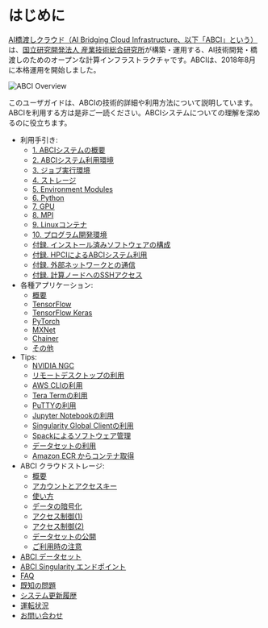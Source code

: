 # はじめに

[AI橋渡しクラウド（AI Bridging Cloud Infrastructure、以下「ABCI」という）](https://abci.ai/ja/)は、[国立研究開発法人 産業技術総合研究所](https://www.aist.go.jp/)が構築・運用する、AI技術開発・橋渡しのためのオープンな計算インフラストラクチャです。ABCIは、2018年8月に本格運用を開始しました。

![ABCI Overview](img/abci_dc.jpg)

このユーザガイドは、ABCIの技術的詳細や利用方法について説明しています。ABCIを利用する方は是非ご一読ください。ABCIシステムについての理解を深めるのに役立ちます。

  - 利用手引き:
    - [1. ABCIシステムの概要](01.md)
    - [2. ABCIシステム利用環境](02.md)
    - [3. ジョブ実行環境](03.md)
    - [4. ストレージ](04.md)
    - [5. Environment Modules](05.md)
    - [6. Python](06.md)
    - [7. GPU](07.md)
    - [8. MPI](08.md)
    - [9. Linuxコンテナ](09.md)
    - [10. プログラム開発環境](10.md)
    - [付録. インストール済みソフトウェアの構成](appendix/installed-software.md)
    - [付録. HPCIによるABCIシステム利用](appendix/using-abci-with-hpci.md)
    - [付録. 外部ネットワークとの通信](appendix/external-networks.md)
    - [付録. 計算ノードへのSSHアクセス](appendix/ssh-access.md)
  - 各種アプリケーション:
    - [概要](apps/index.md)
    - [TensorFlow](apps/tensorflow.md)
    - [TensorFlow Keras](apps/tensorflow-keras.md)
    - [PyTorch](apps/pytorch.md)
    - [MXNet](apps/mxnet.md)
    - [Chainer](apps/chainer.md)
    - [その他](apps/others.md)
  - Tips:
    - [NVIDIA NGC](tips/ngc.md)
    - [リモートデスクトップの利用](tips/remote-desktop.md)
    - [AWS CLIの利用](tips/awscli.md)
    - [Tera Termの利用](tips/tera-term.md)
    - [PuTTYの利用](tips/putty.md)
    - [Jupyter Notebookの利用](tips/jupyter-notebook.md)
    - [Singularity Global Clientの利用](tips/sregistry-cli.md)
    - [Spackによるソフトウェア管理](tips/spack.md)
    - [データセットの利用](tips/datasets.md)
    - [Amazon ECR からコンテナ取得](tips/dl-amazon-ecr.md)
  - ABCI クラウドストレージ:
    - [概要](abci-cloudstorage.md)
    - [アカウントとアクセスキー](abci-cloudstorage/cs-account.md)
    - [使い方](abci-cloudstorage/usage.md)
    - [データの暗号化](abci-cloudstorage/encryption.md)
    - [アクセス制御(1)](abci-cloudstorage/acl.md)
    - [アクセス制御(2)](abci-cloudstorage/policy.md)
    - [データセットの公開](abci-cloudstorage/publishing-datasets.md)
    - [ご利用時の注意](abci-cloudstorage/caution.md)
  - [ABCI データセット](abci-datasets.md)
  - [ABCI Singularity エンドポイント](abci-singularity-endpoint.md)
  - [FAQ](faq.md)
  - [既知の問題](known-issues.md)
  - [システム更新履歴](system-updates.md)
  - [運転状況](https://abci.ai/ja/about_abci/info.html)
  - [お問い合わせ](contact.md)
